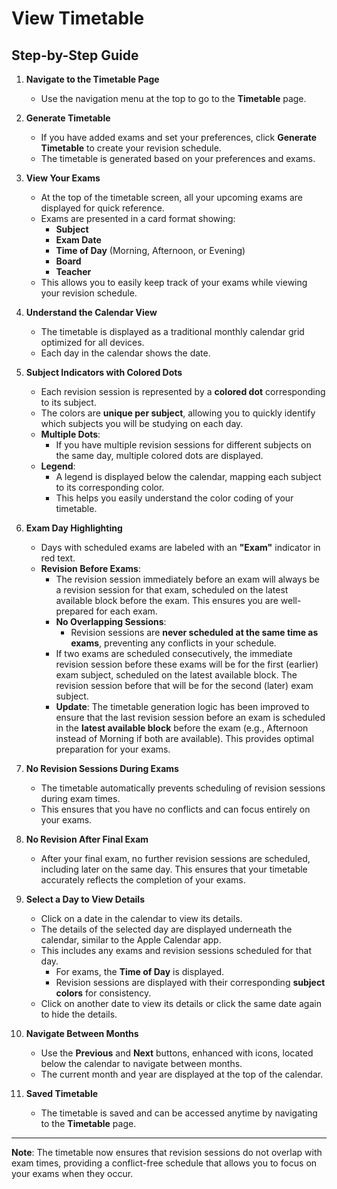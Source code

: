 # View Timetable

## Step-by-Step Guide

1. **Navigate to the Timetable Page**
   - Use the navigation menu at the top to go to the **Timetable** page.

2. **Generate Timetable**
   - If you have added exams and set your preferences, click **Generate Timetable** to create your revision schedule.
   - The timetable is generated based on your preferences and exams.

3. **View Your Exams**
   - At the top of the timetable screen, all your upcoming exams are displayed for quick reference.
   - Exams are presented in a card format showing:
     - **Subject**
     - **Exam Date**
     - **Time of Day** (Morning, Afternoon, or Evening)
     - **Board**
     - **Teacher**
   - This allows you to easily keep track of your exams while viewing your revision schedule.

4. **Understand the Calendar View**
   - The timetable is displayed as a traditional monthly calendar grid optimized for all devices.
   - Each day in the calendar shows the date.

5. **Subject Indicators with Colored Dots**
   - Each revision session is represented by a **colored dot** corresponding to its subject.
   - The colors are **unique per subject**, allowing you to quickly identify which subjects you will be studying on each day.
   - **Multiple Dots**:
     - If you have multiple revision sessions for different subjects on the same day, multiple colored dots are displayed.
   - **Legend**:
     - A legend is displayed below the calendar, mapping each subject to its corresponding color.
     - This helps you easily understand the color coding of your timetable.

6. **Exam Day Highlighting**
   - Days with scheduled exams are labeled with an **"Exam"** indicator in red text.
   - **Revision Before Exams**:
     - The revision session immediately before an exam will always be a revision session for that exam, scheduled on the latest available block before the exam. This ensures you are well-prepared for each exam.
     - **No Overlapping Sessions**:
       - Revision sessions are **never scheduled at the same time as exams**, preventing any conflicts in your schedule.
     - If two exams are scheduled consecutively, the immediate revision session before these exams will be for the first (earlier) exam subject, scheduled on the latest available block. The revision session before that will be for the second (later) exam subject.
     - **Update**: The timetable generation logic has been improved to ensure that the last revision session before an exam is scheduled in the **latest available block** before the exam (e.g., Afternoon instead of Morning if both are available). This provides optimal preparation for your exams.

7. **No Revision Sessions During Exams**
   - The timetable automatically prevents scheduling of revision sessions during exam times.
   - This ensures that you have no conflicts and can focus entirely on your exams.

8. **No Revision After Final Exam**
   - After your final exam, no further revision sessions are scheduled, including later on the same day. This ensures that your timetable accurately reflects the completion of your exams.

9. **Select a Day to View Details**
   - Click on a date in the calendar to view its details.
   - The details of the selected day are displayed underneath the calendar, similar to the Apple Calendar app.
   - This includes any exams and revision sessions scheduled for that day.
     - For exams, the **Time of Day** is displayed.
     - Revision sessions are displayed with their corresponding **subject colors** for consistency.
   - Click on another date to view its details or click the same date again to hide the details.

10. **Navigate Between Months**
     - Use the **Previous** and **Next** buttons, enhanced with icons, located below the calendar to navigate between months.
     - The current month and year are displayed at the top of the calendar.

11. **Saved Timetable**
     - The timetable is saved and can be accessed anytime by navigating to the **Timetable** page.

---

**Note**: The timetable now ensures that revision sessions do not overlap with exam times, providing a conflict-free schedule that allows you to focus on your exams when they occur.
